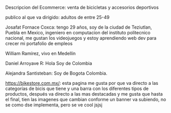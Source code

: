 Descripcion del Ecommerce: venta de bicicletas y accesorios deportivos

publico al que va dirigido: adultos de entre 25-49

Josafat Fornace Coxca: tengo 29 años, soy de la ciudad de Teziutlan, Puebla en Mexico, ingeniero en computacion del instituto politecnico nacional, me gustan los videojuegos y estoy aprendiendo web dev para crecer mi portafolio de empleos

William Ramírez, vivo en Medellín

Daniel Arroyave R: Hola Soy de Colombia

Alejandra Santisteban: Soy de Bogota Colombia.


https://bikestore.com.mx/: esta pagina me gusta por que va directo a las categorías de bicis que tiene y una barra con los diferentes tipos de productos, después va directo a las mas destacadas y me gusta que hasta el final, tien las imagenes que cambian conforme un banner va subiendo, no se como dse implementa, pero se ve cool jsjsj